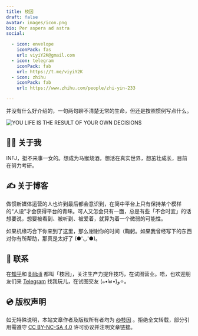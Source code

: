 ```yaml
---
title: 枝因
draft: false
avatar: images/icon.png
bio: Per aspera ad astra
social:

  - icon: envelope
    iconPack: fas
    url: viyiY2K@gmail.com
  - icon: telegram
    iconPack: fab
    url: https://t.me/viyiY2K
  - icon: zhihu
    iconPack: fab
    url: https://www.zhihu.com/people/zhi-yin-233

---
```


并没有什么好介绍的，一句两句聊不清楚无常的生命，但还是按照惯例写点什么。

![YOU LIFE IS THE RESULT OF YOUR OWN DECISIONS](https://zyin-1309341307.cos.ap-nanjing.myqcloud.com/note/decision2.jpg)

## 🙎‍♀️ 关于我

INFJ，挺不来事一女的。想成为马猴烧酒，想活在真实世界，想茁壮成长，目前在努力考研。

## ✍️ 关于博客

做惯新媒体运营的人也许到最后都会意识到，在简中平台上只有保持某个模样的“人设”才会获得平台的青睐。可人又怎会只有一面，总是有些「不合时宜」的话想要说，想要被看到、被听到、被爱着，就算为着一个微弱的可能性。

如果机缘巧合下你来到了这里，那么谢谢你的时间（鞠躬。如果我曾经写下的东西对你有所帮助，那真是太好了 (●'◡'●)。

## 📮 联系

在[知乎](https://www.zhihu.com/people/zhi-yin-233)和 [Bilibili](https://space.bilibili.com/18175054) 都叫「枝因」，关注生产力提升技巧，在试图营业。唔，也欢迎朋友们来 [Telegram](https://t.me/viyiY2K) 找我玩儿，在试图交友 (๑•̀ㅂ•́)و✧。

##  💿 版权声明

如无特殊说明，本站文章作者及版权所有者均为 [@枝因](https://viyi.cc/) 。拒绝全文转载，部分引用需遵守 [CC BY-NC-SA 4.0](https://creativecommons.org/licenses/by-sa/4.0/) 许可协议并注明文章链接。
